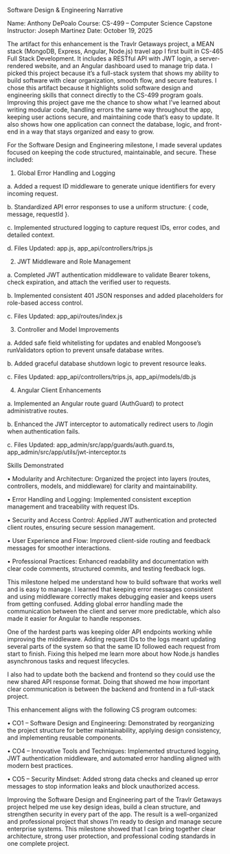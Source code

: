 Software Design & Engineering Narrative 

Name: Anthony DePoalo 
Course: CS-499 – Computer Science Capstone 
Instructor: Joseph Martinez 
Date: October 19, 2025

The artifact for this enhancement is the Travlr Getaways project, a MEAN stack (MongoDB, Express, Angular, Node.js) travel app I first built in CS-465 Full Stack Development. It includes a RESTful API with JWT login, a server-rendered website, and an Angular dashboard used to manage trip data. I picked this project because it’s a full-stack system that shows my ability to build software with clear organization, smooth flow, and secure features. 
I chose this artifact because it highlights solid software design and engineering skills that connect directly to the CS-499 program goals. Improving this project gave me the chance to show what I’ve learned about writing modular code, handling errors the same way throughout the app, keeping user actions secure, and maintaining code that’s easy to update. It also shows how one application can connect the database, logic, and front-end in a way that stays organized and easy to grow. 

For the Software Design and Engineering milestone, I made several updates focused on keeping the code structured, maintainable, and secure. These included:

1. Global Error Handling and Logging 

a.	Added a request ID middleware to generate unique identifiers for every incoming request. 

b.	Standardized API error responses to use a uniform structure: { code, message, requestId }. 

c.	Implemented structured logging to capture request IDs, error codes, and detailed context.

d.	 Files Updated: app.js, app_api/controllers/trips.js 

2.	JWT Middleware and Role Management
   
a.	Completed JWT authentication middleware to validate Bearer tokens, check expiration, and attach the verified user to requests. 

b.	Implemented consistent 401 JSON responses and added placeholders for role-based access control. 

c.	Files Updated: app_api/routes/index.js 

3.	Controller and Model Improvements
   
a.	Added safe field whitelisting for updates and enabled Mongoose’s runValidators option to prevent unsafe database writes. 

b.	Added graceful database shutdown logic to prevent resource leaks. 

c.	Files Updated: app_api/controllers/trips.js, app_api/models/db.js 

4.	Angular Client Enhancements
   
a.	Implemented an Angular route guard (AuthGuard) to protect administrative routes. 

b.	Enhanced the JWT interceptor to automatically redirect users to /login when authentication fails. 

c.	Files Updated: app_admin/src/app/guards/auth.guard.ts, app_admin/src/app/utils/jwt-interceptor.ts

Skills Demonstrated

•	Modularity and Architecture: Organized the project into layers (routes, controllers, models, and middleware) for clarity and maintainability. 

•	Error Handling and Logging: Implemented consistent exception management and traceability with request IDs. 

•	Security and Access Control: Applied JWT authentication and protected client routes, ensuring secure session management. 

•	User Experience and Flow: Improved client-side routing and feedback messages for smoother interactions. 

•	Professional Practices: Enhanced readability and documentation with clear code comments, structured commits, and testing feedback logs.

This milestone helped me understand how to build software that works well and is easy to manage. I learned that keeping error messages consistent and using middleware correctly makes debugging easier and keeps users from getting confused. Adding global error handling made the communication between the client and server more predictable, which also made it easier for Angular to handle responses. 

One of the hardest parts was keeping older API endpoints working while improving the middleware. Adding request IDs to the logs meant updating several parts of the system so that the same ID followed each request from start to finish. Fixing this helped me learn more about how Node.js handles asynchronous tasks and request lifecycles. 

I also had to update both the backend and frontend so they could use the new shared API response format. Doing that showed me how important clear communication is between the backend and frontend in a full-stack project.

This enhancement aligns with the following CS program outcomes: 

•	CO1 – Software Design and Engineering: Demonstrated by reorganizing the project structure for better maintainability, applying design consistency, and implementing reusable components. 

•	CO4 – Innovative Tools and Techniques: Implemented structured logging, JWT authentication middleware, and automated error handling aligned with modern best practices. 

•	CO5 – Security Mindset: Added strong data checks and cleaned up error messages to stop information leaks and block unauthorized access.

Improving the Software Design and Engineering part of the Travlr Getaways project helped me use key design ideas, build a clean structure, and strengthen security in every part of the app. The result is a well-organized and professional project that shows I’m ready to design and manage secure enterprise systems. This milestone showed that I can bring together clear architecture, strong user protection, and professional coding standards in one complete project.
